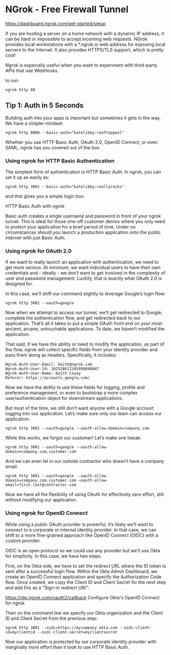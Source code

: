 # NGrok - Free Firewall Tunnel



https://dashboard.ngrok.com/get-started/setup



If you are hosting a server on a home network with a dynamic IP address, it can be hard or impossible to accept incoming web requests. NGrok provides local workstations with a *.ngrok.io web address for exposing local servers to the Internet. It also provides HTTPS/TLS support, which is pretty cool!

Ngrok is especially useful when you want to experiment with third-party APIs that use WebHooks.


to run:
```shell
ngrok http 80
```



## Tip 1: Auth in 5 Seconds
Building auth into your apps is important but sometimes it gets in the way. We have a simpler mindset:

```shell
ngrok http 8000 --basic-auth="katelibby:rooftoppool"
```

Whether you use HTTP Basic Auth, OAuth 2.0, OpenID Connect, or even SAML, ngrok has you covered out of the box. 


### Using ngrok for HTTP Basic Authentication
The simplest form of authentication is HTTP Basic Auth. In ngrok, you can set it up as easily as:

```shell
ngrok http 3001 --basic-auth="katelibby:reallyrocks"
```
and that gives you a simple login box:

HTTP Basic Auth with ngrok

Basic auth creates a single username and password in front of your ngrok tunnel. This is ideal for those one-off customer demos where you only need to protect your application for a brief period of time. Under no circumstances should you launch a production application onto the public internet with just Basic Auth.

### Using ngrok for OAuth 2.0
If we want to really launch an application with authentication, we need to get more serious. At minimum, we want individual users to have their own credentials and - ideally - we don’t want to get involved in the complexity of user and password management. Luckily, that is exactly what OAuth 2.0 is designed for.



In this case, we’ll shift our command slightly to leverage Google’s login flow:
```shell
ngrok http 3001 --oauth=google
```
Now when we attempt to access our tunnel, we’ll get redirected to Google, complete the authentication flow, and get redirected back to our application. That’s all it takes to put a simple OAuth front end on your most ancient, arcane, untouchable applications. To date, we haven’t modified the application.

That said, if we have the ability or need to modify the application, as part of the flow, ngrok will collect specific fields from your identity provider and pass them along as headers. Specifically, it includes:
```text
Ngrok-Auth-User-Email: keith@ngrok.com
Ngrok-Auth-User-Id: 102528612345998048947
Ngrok-Auth-User-Name: Keith Casey
Referer: https://accounts.google.com/
```
Now we have the ability to use these fields for logging, profile and preference management, or even to bootstrap a more complex user/authentication object for downstream applications.

But most of the time, we still don’t want anyone with a Google account logging into our application. Let’s make sure only our team can access our application:

```shell
ngrok http 3001 --oauth=google --oauth-allow-domain=company.com
```
While this works, we forgot our customer! Let’s make one tweak:

```shell
ngrok http 3001 --oauth=google --oauth-allow-domain=company.com,customer.com
```
And we can even let in our outside contractor who doesn’t have a company email:
```shell
ngrok http 3001 --oauth=google --oauth-allow-domain=company.com,customer.com –oauth-allow-email=first.last@contractor.com
```
Now we have all the flexibility of using OAuth for effectively zero effort, still without modifying our application.

### Using ngrok for OpenID Connect
While using a public OAuth provider is powerful, it’s likely we’ll want to connect to a corporate or internal identity provider. In that case, we can shift to a more fine-grained approach like OpenID Connect (OIDC) with a custom provider.

OIDC is an open protocol so we could use any provider but we’ll use Okta for simplicity. In this case, we have two steps.

First, on the Okta side, we have to set the redirect URL where the ID token is sent after a successful login flow. Within the Okta Admin Dashboard, we create an OpenID Connect application and specify the Authorization Code flow. Once created, we copy the Client ID and Client Secret for the next step and add this as a "Sign-in redirect URI":

https://idp.ngrok.com/oauth2/callback
Configure Okta's OpenID Connect for ngrok

Then on the command line we specify our Okta organization and the Client ID and Client Secret from the previous step:
```shell
ngrok http 3001 --oidc=https://mycompany.okta.com --oidc-client-id=myclientid --oidc-client-secret=myclientsecret
```
Now our application is protected by our corporate identity provider with marginally more effort than it took to use HTTP Basic Auth.

